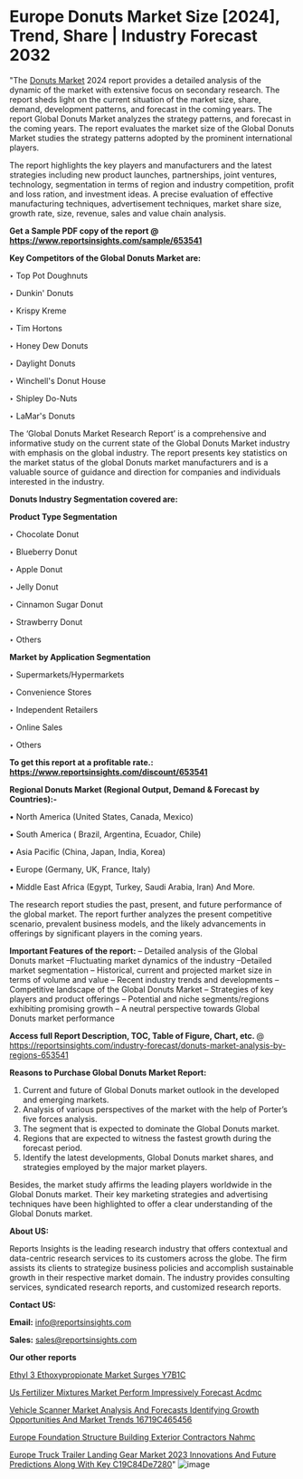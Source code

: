 # Europe Donuts Market Size [2024], Trend, Share | Industry Forecast 2032

"The <a href=https://www.reportsinsights.com/sample/653541>Donuts Market</a> 2024 report provides a detailed analysis of the dynamic of the market with extensive focus on secondary research. The report sheds light on the current situation of the market size, share, demand, development patterns, and forecast in the coming years. The report Global Donuts Market analyzes the strategy patterns, and forecast in the coming years. The report evaluates the market size of the Global Donuts Market studies the strategy patterns adopted by the prominent international players.

The report highlights the key players and manufacturers and the latest strategies including new product launches, partnerships, joint ventures, technology, segmentation in terms of region and industry competition, profit and loss ration, and investment ideas. A precise evaluation of effective manufacturing techniques, advertisement techniques, market share size, growth rate, size, revenue, sales and value chain analysis.

<strong>Get a Sample PDF copy of the report @ <a href=https://www.reportsinsights.com/sample/653541 style=color:#0000ff;>https://www.reportsinsights.com/sample/653541</a></strong>

<strong>Key Competitors of the Global Donuts Market are:</strong>

‣ Top Pot Doughnuts

‣ Dunkin' Donuts

‣ Krispy Kreme

‣ Tim Hortons

‣ Honey Dew Donuts

‣ Daylight Donuts

‣ Winchell's Donut House

‣ Shipley Do-Nuts

‣ LaMar's Donuts

The ‘Global Donuts Market Research Report’ is a comprehensive and informative study on the current state of the Global Donuts Market industry with emphasis on the global industry. The report presents key statistics on the market status of the global Donuts market manufacturers and is a valuable source of guidance and direction for companies and individuals interested in the industry.

<strong>Donuts Industry Segmentation covered are:</strong>

<strong>Product Type Segmentation</strong>

‣ Chocolate Donut

‣ Blueberry Donut

‣ Apple Donut

‣ Jelly Donut

‣ Cinnamon Sugar Donut

‣ Strawberry Donut

‣ Others

<strong>Market by Application Segmentation</strong>

‣ Supermarkets/Hypermarkets

‣ Convenience Stores

‣ Independent Retailers

‣ Online Sales

‣ Others

<strong>To get this report at a profitable rate.: <a href=https://www.reportsinsights.com/discount/653541 style=color:#0000ff;>https://www.reportsinsights.com/discount/653541</a></strong>

<strong>Regional Donuts Market (Regional Output, Demand &amp; Forecast by Countries):-</strong>

• North America (United States, Canada, Mexico)

• South America ( Brazil, Argentina, Ecuador, Chile)

• Asia Pacific (China, Japan, India, Korea)

• Europe (Germany, UK, France, Italy)

• Middle East Africa (Egypt, Turkey, Saudi Arabia, Iran) And More.

The research report studies the past, present, and future performance of the global market. The report further analyzes the present competitive scenario, prevalent business models, and the likely advancements in offerings by significant players in the coming years.

<strong>Important Features of the report:</strong>
– Detailed analysis of the Global Donuts market
–Fluctuating market dynamics of the industry
–Detailed market segmentation
– Historical, current and projected market size in terms of volume and value
– Recent industry trends and developments
– Competitive landscape of the Global Donuts Market
– Strategies of key players and product offerings
– Potential and niche segments/regions exhibiting promising growth
– A neutral perspective towards Global Donuts market performance

<strong>Access full Report Description, TOC, Table of Figure, Chart, etc. </strong>@   <a href=https://reportsinsights.com/industry-forecast/donuts-market-analysis-by-regions-653541 style=color:#0000ff;>https://reportsinsights.com/industry-forecast/donuts-market-analysis-by-regions-653541</a>

<strong>Reasons to Purchase Global Donuts Market Report:</strong>
1. Current and future of Global Donuts market outlook in the developed and emerging markets.
2. Analysis of various perspectives of the market with the help of Porter’s five forces analysis.
3. The segment that is expected to dominate the Global Donuts market.
4. Regions that are expected to witness the fastest growth during the forecast period.
5. Identify the latest developments, Global Donuts market shares, and strategies employed by the major market players.

Besides, the market study affirms the leading players worldwide in the Global Donuts market. Their key marketing strategies and advertising techniques have been highlighted to offer a clear understanding of the Global Donuts market.

<strong><strong>About US</strong>:</strong>

Reports Insights is the leading research industry that offers contextual and data-centric research services to its customers across the globe. The firm assists its clients to strategize business policies and accomplish sustainable growth in their respective market domain. The industry provides consulting services, syndicated research reports, and customized research reports.

<strong>Contact US:</strong>

<p class=><b>Email:</b> <a href=mailto:info@reportsinsights.com>info@reportsinsights.com</a></p>
<p class=><b>Sales:</b> <a href=mailto:sales@reportsinsights.com>sales@reportsinsights.com</a></p>

<strong>Our other reports</strong>

<a href=https://www.linkedin.com/pulse/ethyl-3-ethoxypropionate-market-surges-y7b1c/>Ethyl 3 Ethoxypropionate Market Surges Y7B1C</a>

<a href=https://www.linkedin.com/pulse/us-fertilizer-mixtures-market-perform-impressively-forecast-acdmc/>Us Fertilizer Mixtures Market Perform Impressively Forecast Acdmc</a>

<a href=https://medium.com/@reportinsights.ja/vehicle-scanner-market-analysis-and-forecasts-identifying-growth-opportunities-and-market-trends-16719c465456>Vehicle Scanner Market Analysis And Forecasts Identifying Growth Opportunities And Market Trends 16719C465456</a>

<a href=https://www.linkedin.com/pulse/europe-foundation-structure-building-exterior-contractors-nahmc/>Europe Foundation Structure Building Exterior Contractors Nahmc</a>

<a href=https://medium.com/@saliajay581/europe-truck-trailer-landing-gear-market-2023-innovations-and-future-predictions-along-with-key-c19c84de7280>Europe Truck Trailer Landing Gear Market 2023 Innovations And Future Predictions Along With Key C19C84De7280</a>"
![image](https://github.com/Jaayaachit/RIMarket/assets/158452289/6adcbe98-bdc6-4173-947e-09c54842533c)

